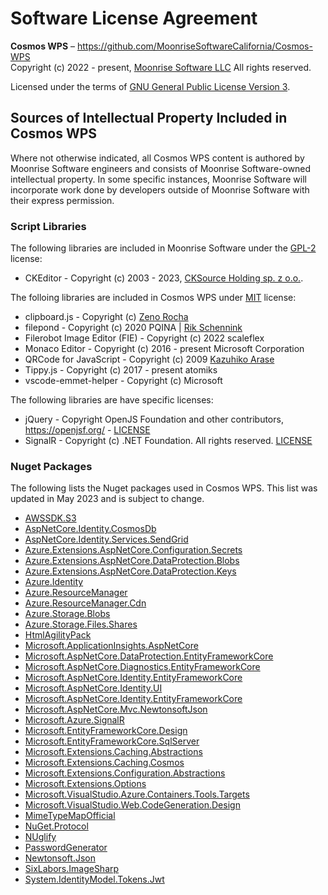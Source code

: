 # Software License Agreement

**Cosmos WPS** – https://github.com/MoonriseSoftwareCalifornia/Cosmos-WPS <br>
Copyright (c) 2022 - present, [Moonrise Software LLC](https://www.moonrise.net) All rights reserved.

Licensed under the terms of [GNU General Public License Version 3](LICENSE.txt).

## Sources of Intellectual Property Included in Cosmos WPS

Where not otherwise indicated, all Cosmos WPS content is authored by Moonrise Software engineers and consists of Moonrise Software-owned intellectual property. In some specific instances, Moonrise Software will incorporate work done by developers outside of Moonrise Software with their express permission.

### Script Libraries

The following libraries are included in Moonrise Software under the [GPL-2](http://www.gnu.org/licenses/gpl.html) license:

* CKEditor - Copyright (c) 2003 - 2023, [CKSource Holding sp. z o.o.](https://github.com/ckeditor/ckeditor5).

The folloing libraries are included in Cosmos WPS under [MIT](https://en.wikipedia.org/wiki/MIT_License) license:

* clipboard.js - Copyright (c) [Zeno Rocha](https://zenorocha.github.io/clipboard.js)
* filepond - Copyright (c) 2020 PQINA | [Rik Schennink](rik@pqina.nl)
* Filerobot Image Editor (FIE) - Copyright (c) 2022 scaleflex
* Monaco Editor - Copyright (c) 2016 - present Microsoft Corporation
* QRCode for JavaScript - Copyright (c) 2009 [Kazuhiko Arase](http://www.d-project.com/)
* Tippy.js - Copyright (c) 2017 - present atomiks
* vscode-emmet-helper - Copyright (c) Microsoft

The following libraries are have specific licenses:

* jQuery - Copyright OpenJS Foundation and other contributors, https://openjsf.org/ - [LICENSE](https://github.com/jquery/jquery-ui/blob/main/LICENSE.txt)
* SignalR - Copyright (c) .NET Foundation. All rights reserved. [LICENSE](https://github.com/SignalR/SignalR/blob/main/LICENSE.txt)

### Nuget Packages


The following lists the Nuget packages used in Cosmos WPS. This list was updated in May 2023 and is subject to change.

* [AWSSDK.S3](https://www.nuget.org/packages/AWSSDK.S3)
* [AspNetCore.Identity.CosmosDb](https://www.nuget.org/packages/AspNetCore.Identity.CosmosDb)
* [AspNetCore.Identity.Services.SendGrid](https://www.nuget.org/packages/AspNetCore.Identity.Services.SendGrid)
* [Azure.Extensions.AspNetCore.Configuration.Secrets](https://www.nuget.org/packages/Azure.Extensions.AspNetCore.Configuration.Secrets)
* [Azure.Extensions.AspNetCore.DataProtection.Blobs](https://www.nuget.org/packages/Azure.Extensions.AspNetCore.DataProtection.Blobs)
* [Azure.Extensions.AspNetCore.DataProtection.Keys](https://www.nuget.org/packages/Azure.Extensions.AspNetCore.DataProtection.Keys)
* [Azure.Identity](https://www.nuget.org/packages/Azure.Identity)
* [Azure.ResourceManager](https://www.nuget.org/packages/Azure.ResourceManager)
* [Azure.ResourceManager.Cdn](https://www.nuget.org/packages/Azure.ResourceManager.Cdn)
* [Azure.Storage.Blobs](https://www.nuget.org/packages/Azure.Storage.Blobs)
* [Azure.Storage.Files.Shares](https://www.nuget.org/packages/Azure.Storage.Files.Shares)
* [HtmlAgilityPack](https://www.nuget.org/packages/HtmlAgilityPack)
* [Microsoft.ApplicationInsights.AspNetCore](https://www.nuget.org/packages/Microsoft.ApplicationInsights.AspNetCore)
* [Microsoft.AspNetCore.DataProtection.EntityFrameworkCore](https://www.nuget.org/packages/Microsoft.AspNetCore.DataProtection.EntityFrameworkCore)
* [Microsoft.AspNetCore.Diagnostics.EntityFrameworkCore](https://www.nuget.org/packages/Microsoft.AspNetCore.Diagnostics.EntityFrameworkCore)
* [Microsoft.AspNetCore.Identity.EntityFrameworkCore](https://www.nuget.org/packages/Microsoft.AspNetCore.Identity.EntityFrameworkCore)
* [Microsoft.AspNetCore.Identity.UI](https://www.nuget.org/packages/Microsoft.AspNetCore.Identity.UI)
* [Microsoft.AspNetCore.Identity.EntityFrameworkCore](https://www.nuget.org/packages/Microsoft.AspNetCore.Identity.EntityFrameworkCore)
* [Microsoft.AspNetCore.Mvc.NewtonsoftJson](https://www.nuget.org/packages/Microsoft.AspNetCore.Mvc.NewtonsoftJson)
* [Microsoft.Azure.SignalR](https://www.nuget.org/packages/Microsoft.Azure.SignalR)
* [Microsoft.EntityFrameworkCore.Design](https://www.nuget.org/packages/Microsoft.EntityFrameworkCore.Design)
* [Microsoft.EntityFrameworkCore.SqlServer](https://www.nuget.org/packages/Microsoft.EntityFrameworkCore.SqlServer)
* [Microsoft.Extensions.Caching.Abstractions](https://www.nuget.org/packages/Microsoft.Extensions.Caching.Abstractions)
* [Microsoft.Extensions.Caching.Cosmos](https://www.nuget.org/packages/Microsoft.Extensions.Caching.Cosmos)
* [Microsoft.Extensions.Configuration.Abstractions](https://www.nuget.org/packages/Microsoft.Extensions.Configuration.Abstractions)
* [Microsoft.Extensions.Options](https://www.nuget.org/packages/Microsoft.Extensions.Options)
* [Microsoft.VisualStudio.Azure.Containers.Tools.Targets](https://www.nuget.org/packages/Microsoft.VisualStudio.Azure.Containers.Tools.Targets)
* [Microsoft.VisualStudio.Web.CodeGeneration.Design](https://www.nuget.org/packages/Microsoft.VisualStudio.Web.CodeGeneration.Design)
* [MimeTypeMapOfficial](https://www.nuget.org/packages/MimeTypeMapOfficial)
* [NuGet.Protocol](https://www.nuget.org/packages/NuGet.Protocol)
* [NUglify](https://www.nuget.org/packages/NUglify)
* [PasswordGenerator](https://www.nuget.org/packages/PasswordGenerator)
* [Newtonsoft.Json](https://www.nuget.org/packages/Newtonsoft.Json)
* [SixLabors.ImageSharp](https://www.nuget.org/packages/SixLabors.ImageSharp)
* [System.IdentityModel.Tokens.Jwt](https://www.nuget.org/packages/System.IdentityModel.Tokens.Jwt)

